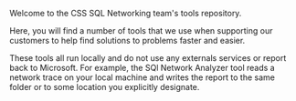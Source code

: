 Welcome to the CSS SQL Networking team's tools repository.

Here, you will find a number of tools that we use when supporting our customers to help find solutions to problems faster and easier.

These tools all run locally and do not use any externals services or report back to Microsoft. For example, the SQl Network Analyzer tool reads a network trace on your local machine and writes the report to the same folder or to some location you explicitly designate.
